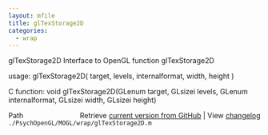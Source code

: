 ```yaml
---
layout: mfile
title: glTexStorage2D
categories:
  - wrap
---
```


glTexStorage2D  Interface to OpenGL function glTexStorage2D

usage:  glTexStorage2D\( target, levels, internalformat, width, height \)

C function:  void glTexStorage2D\(GLenum target, GLsizei levels, GLenum internalformat, GLsizei width, GLsizei height\)


<div class="code_header" style="text-align:right;">
  <span style="float:left;">Path&nbsp;&nbsp;</span> <span class="counter">Retrieve <a href=
  "https://raw.github.com/Psychtoolbox-3/Psychtoolbox-3/beta/./PsychOpenGL/MOGL/wrap/glTexStorage2D.m">current version from GitHub</a> | View <a href=
  "https://github.com/Psychtoolbox-3/Psychtoolbox-3/commits/beta/./PsychOpenGL/MOGL/wrap/glTexStorage2D.m">changelog</a></span>
</div>
<div class="code">
  <code>./PsychOpenGL/MOGL/wrap/glTexStorage2D.m</code>
</div>
